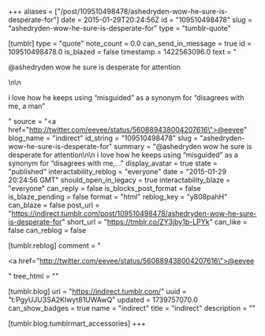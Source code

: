 +++
aliases = ["/post/109510498478/ashedryden-wow-he-sure-is-desperate-for"]
date = 2015-01-29T20:24:56Z
id = "109510498478"
slug = "ashedryden-wow-he-sure-is-desperate-for"
type = "tumblr-quote"

[tumblr]
type = "quote"
note_count = 0.0
can_send_in_message = true
id = 109510498478.0
is_blazed = false
timestamp = 1422563096.0
text = "<p>@ashedryden wow he sure is desperate for attention</p>\n\n<p>i love how he keeps using &ldquo;misguided&rdquo; as a synonym for &ldquo;disagrees with me, a man&rdquo;</p>"
source = "<a href=\"http://twitter.com/eevee/status/560889438004207616\">@eevee</a>"
blog_name = "indirect"
id_string = "109510498478"
slug = "ashedryden-wow-he-sure-is-desperate-for"
summary = "@ashedryden wow he sure is desperate for attention\n\n i love how he keeps using “misguided” as a synonym for “disagrees with me,..."
display_avatar = true
state = "published"
interactability_reblog = "everyone"
date = "2015-01-29 20:24:56 GMT"
should_open_in_legacy = true
interactability_blaze = "everyone"
can_reply = false
is_blocks_post_format = false
is_blaze_pending = false
format = "html"
reblog_key = "y808pahH"
can_blaze = false
post_url = "https://indirect.tumblr.com/post/109510498478/ashedryden-wow-he-sure-is-desperate-for"
short_url = "https://tmblr.co/ZY3jby1b-LPYk"
can_like = false
can_reblog = false

[tumblr.reblog]
comment = "<p><a href=\"http://twitter.com/eevee/status/560889438004207616\">@eevee</a></p>"
tree_html = ""

[tumblr.blog]
url = "https://indirect.tumblr.com/"
uuid = "t:PgyUJU3SA2Klwyt81UWAwQ"
updated = 1739757070.0
can_show_badges = true
name = "indirect"
title = "indirect"
description = ""

[tumblr.blog.tumblrmart_accessories]
+++
